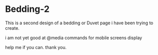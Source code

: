# Bedding-2

This is a second design of a bedding or Duvet page i have 
been trying to create.

i am not yet good at @media commands for mobile screens display

help me if you can. thank you.
